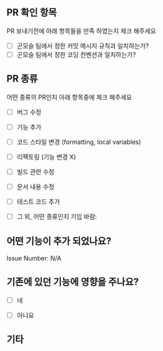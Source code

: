 ## PR 확인 항목 
PR 보내기전에 아래 항목들을 만족 하였는지 체크 해주세요 

- [ ] 곤모슬 팀에서 정한 커밋 메시지 규칙과 일치하는가?
- [ ] 곤모슬 팀에서 정한 코딩 컨벤션과 일치하는가?

## PR 종류
어떤 종류의 PR인지 아래 항목중에 체크 해주세요
<!-- 아래 항목중에 올바른 항목에"x"를 추가해주세요 -->

- [ ] 버그 수정
- [ ] 기능 추가
- [ ] 코드 스타일 변경 (formatting, local variables)
- [ ] 리팩토링 (기능 변경 X)
- [ ] 빌드 관련 수정
- [ ] 문서 내용 수정
- [ ] 테스트 코드 추가
- [ ] 그 외, 어떤 종류인지 기입 바람:


## 어떤 기능이 추가 되었나요?
<!--어떤 기능이 추가 되었는지 설명해주시고 관련된 지라 이슈 넘버를 추가 해주세요 -->

Issue Number: N/A


## 기존에 있던 기능에 영향을 주나요?

- [ ] 네
- [ ] 아니요


<!-- 만약 이번 PR이 기존에 있던 기능을 삭제하거나 영향을 준다면 어떤 곳에 영향을 주는지 구체적으로 설명해주세요 -->


## 기타

